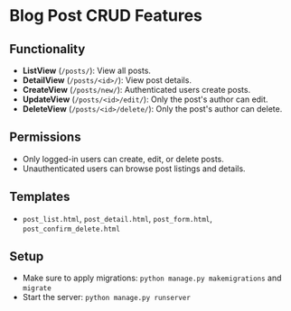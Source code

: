 # Blog Post CRUD Features

## Functionality
- **ListView** (`/posts/`): View all posts.
- **DetailView** (`/posts/<id>/`): View post details.
- **CreateView** (`/posts/new/`): Authenticated users create posts.
- **UpdateView** (`/posts/<id>/edit/`): Only the post's author can edit.
- **DeleteView** (`/posts/<id>/delete/`): Only the post's author can delete.

## Permissions
- Only logged-in users can create, edit, or delete posts.
- Unauthenticated users can browse post listings and details.

## Templates
- `post_list.html`, `post_detail.html`, `post_form.html`, `post_confirm_delete.html`

## Setup
- Make sure to apply migrations: `python manage.py makemigrations` and `migrate`
- Start the server: `python manage.py runserver`

